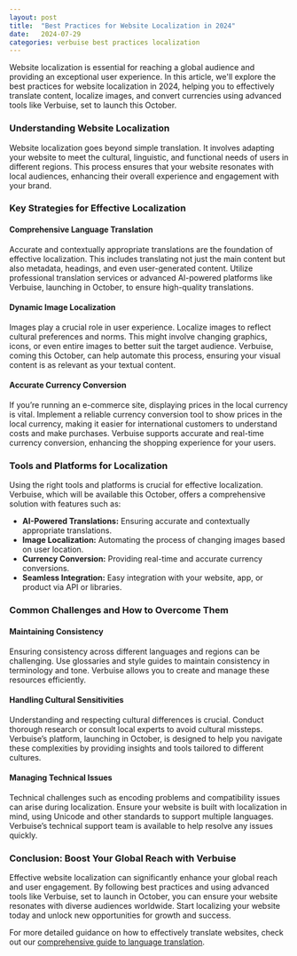 ```yaml
---
layout: post
title:  "Best Practices for Website Localization in 2024"
date:   2024-07-29
categories: verbuise best practices localization
---
```


Website localization is essential for reaching a global audience and providing an exceptional user experience. In this article, we'll explore the best practices for website localization in 2024, helping you to effectively translate content, localize images, and convert currencies using advanced tools like Verbuise, set to launch this October.

### Understanding Website Localization

Website localization goes beyond simple translation. It involves adapting your website to meet the cultural, linguistic, and functional needs of users in different regions. This process ensures that your website resonates with local audiences, enhancing their overall experience and engagement with your brand.

### Key Strategies for Effective Localization

#### Comprehensive Language Translation

Accurate and contextually appropriate translations are the foundation of effective localization. This includes translating not just the main content but also metadata, headings, and even user-generated content. Utilize professional translation services or advanced AI-powered platforms like Verbuise, launching in October, to ensure high-quality translations.

#### Dynamic Image Localization

Images play a crucial role in user experience. Localize images to reflect cultural preferences and norms. This might involve changing graphics, icons, or even entire images to better suit the target audience. Verbuise, coming this October, can help automate this process, ensuring your visual content is as relevant as your textual content.

#### Accurate Currency Conversion

If you’re running an e-commerce site, displaying prices in the local currency is vital. Implement a reliable currency conversion tool to show prices in the local currency, making it easier for international customers to understand costs and make purchases. Verbuise supports accurate and real-time currency conversion, enhancing the shopping experience for your users.

### Tools and Platforms for Localization

Using the right tools and platforms is crucial for effective localization. Verbuise, which will be available this October, offers a comprehensive solution with features such as:

- **AI-Powered Translations:** Ensuring accurate and contextually appropriate translations.
- **Image Localization:** Automating the process of changing images based on user location.
- **Currency Conversion:** Providing real-time and accurate currency conversions.
- **Seamless Integration:** Easy integration with your website, app, or product via API or libraries.

### Common Challenges and How to Overcome Them

#### Maintaining Consistency

Ensuring consistency across different languages and regions can be challenging. Use glossaries and style guides to maintain consistency in terminology and tone. Verbuise allows you to create and manage these resources efficiently.

#### Handling Cultural Sensitivities

Understanding and respecting cultural differences is crucial. Conduct thorough research or consult local experts to avoid cultural missteps. Verbuise’s platform, launching in October, is designed to help you navigate these complexities by providing insights and tools tailored to different cultures.

#### Managing Technical Issues

Technical challenges such as encoding problems and compatibility issues can arise during localization. Ensure your website is built with localization in mind, using Unicode and other standards to support multiple languages. Verbuise’s technical support team is available to help resolve any issues quickly.

### Conclusion: Boost Your Global Reach with Verbuise

Effective website localization can significantly enhance your global reach and user engagement. By following best practices and using advanced tools like Verbuise, set to launch in October, you can ensure your website resonates with diverse audiences worldwide. Start localizing your website today and unlock new opportunities for growth and success.

For more detailed guidance on how to effectively translate websites, check out our [comprehensive guide to language translation](https://www.verbuise.com/blog/comprehensive-guide-language-translation).
